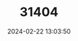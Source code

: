 ---
title: "31404"
category: "Mangifera monandra"
draft: false
date: 2024-02-22 13:03:50
languages:
  Undetermined: ["Kalamansanai", "Karig", "Kibang", "Kurig", "Malapaho", "Mangalpoi", "Mangatsapisi", "Mimisan", "Pagsagon", "Pagsaguan", "Pangi", "Paunan"]
  Iloko: ["Paglumbayan", "Pao"]
  Pangasinan: ["Paglumboyen"]
---